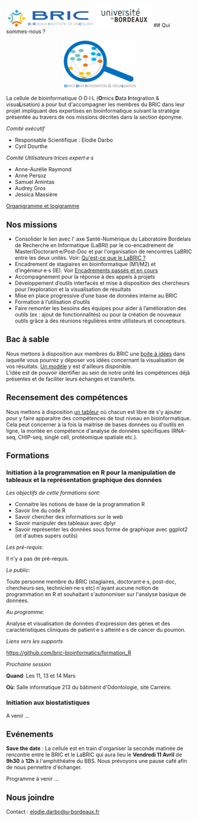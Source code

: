 <img src="horizontal-bric-1.png" alt="BRIC" width="240"/> 
<img src="UB.jpg" alt="UB" width="150"/>
## Qui sommes-nous ?

<p style="text-align: center;"><img src="test_logo3.png" alt="ODILE" width="200"/></p>

La cellule de bioinformatique O·D·I·L (**O**mics **D**ata **I**ntegration & visua**L**isation) a pour but d'accompagner les membres du BRIC dans leur projet impliquant des expertises en bioinformatique suivant la stratégie présentée au travers de nos missions décrites dans la section éponyme.

_Comité exécutif_
-	Responsable Scientifique : Elodie Darbo
-	Cyril Dourthe

_Comité Utilisateurs·trices expert·e·s_
-	Anne-Aurélie Raymond
- Anne Persoz
-	Samuel Amintas
-	Audrey Gros
-	Jessica Massière

[Organigramme et logigramme](docs/presentation_gramme.md)

## Nos missions

-	Consolider le lien avec l' axe Santé-Numérique du Laboratoire Bordelais de Recherche en Informatique (LaBRI) par le co-encadrement de Master/Doctorant·e/Post-Doc et par l'organisation de rencontres LaBRIC entre les deux unités. Voir: [Qu'est-ce que le LaBRIC ?](docs/LaBRIC.md)
-	Encadrement de stagiaires en bioinformatique (M1/M2) et d’ingénieur·e·s (IE). Voir [Encadrements passés et en cours](docs/encadrement.md)
-	Accompagnement pour la réponse à des appels à projets
-	Développement d’outils interfacés et mise à disposition des chercheurs pour l’exploration et la visualisation de résultats
-	Mise en place progressive d’une base de données interne au BRIC
-	Formation à l’utilisation d’outils
-	Faire remonter les besoins des équipes pour aider à l’amélioration des outils (ex : ajout de fonctionnalités) ou pour la création de nouveaux outils grâce à des réunions régulières entre utilisteurs et concepteurs.

## Bac à sable

Nous mettons à disposition aux membres du BRIC une [boite à idées](https://bricbordeaux.sharepoint.com/:f:/s/Bioinformatique-ODILE/EmxWqC8e19hAnHp3BQSGqKEBFhAwiiDrJs9gmGC_MIia8g?e=80eBpz) dans laquelle vous pourrez y déposer vos idées concernant la visualisation de vos résultats. [Un modèle](https://bricbordeaux.sharepoint.com/:w:/s/Bioinformatique-ODILE/Ea2afKky_QdJjeY8pDzz2rwBYhwmXL-2KREUOgOLUKN98A?e=VdcPhy) y est d'ailleurs disponible. \
L'idée est de pouvoir identifier au sein de notre unité les compétences déjà présentes et de faciliter leurs échanges et transferts.

## Recensement des compétences

Nous mettons à disposition [un tableur](https://bricbordeaux.sharepoint.com/:x:/s/Bioinformatique-ODILE/Ee_IXmXP3r1LlPqMqxGpE40BX_I_AYMhtoLguku24_Qj5g?e=IrDkgL) où chacun est libre de s'y ajouter pour y faire apparaitre des compétences de tout niveau en bioinformatique. Cela peut concerner à la fois la maitrise de bases données ou d'outils en ligne, la montée en compétence d'analyse de données spécifiques (RNA-seq, CHIP-seq, single cell, protéomique spatiale etc.).

## Formations
### Initiation à la programmation en R pour la manipulation de tableaux et la représentation graphique des données  
_Les objectifs de cette formations sont:_
- Connaitre les notions de base de la programmation R
- Savoir lire du code R
- Savoir chercher des informations sur le web
- Savoir manipuler des tableaux avec dplyr
- Savoir représenter les données sous forme de graphique avec ggplot2 (et d'autres supers outils)

_Les pré-requis:_

Il n'y a pas de pré-requis.

_Le public:_

Toute personne membre du BRIC (stagiaires, doctorant·e·s, post-doc, chercheurs·ses, technicien·ne·s etc) n'ayant aucune notion de programmation en R et souhaitant s'autonomiser sur l'analyse basique de données.

_Au programme:_

Analyse et visualisation de données d'expression des gènes et des caractéristiques cliniques de patient·e·s atteint·e·s de cancer du poumon.

_Liens vers les supports_

https://github.com/bric-bioinformatics/formation_R

_Prochaine session_

**Quand**: Les 11, 13 et 14 Mars 

**Où**: Salle informatique 213 du bâtiment d'Odontologie, site Carreire.

### Initiation aux biostatistiques 
A venir ...

## Evénements

**Save the date** : La cellule est en train d'organiser la seconde matinée de rencontre entre le BRIC et le LaBRIC qui aura lieu le **Vendredi 11 Avril** de **9h30** à **12h** à l'amphithéatre du BBS. Nous prévoyons une pause café afin de nous permettre d'échanger.

Programme à venir ...

## Nous joindre

Contact : elodie.darbo@u-bordeaux.fr
